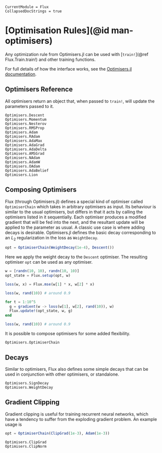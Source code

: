 ```@meta
CurrentModule = Flux
CollapsedDocStrings = true
```

# [Optimisation Rules](@id man-optimisers)

Any optimization rule from Optimisers.jl can be used with [`train!`](@ref Flux.Train.train!) and
other training functions.

For full details of how the interface works, see the [Optimisers.jl documentation](https://fluxml.ai/Optimisers.jl/).


## Optimisers Reference

All optimisers return an object that, when passed to `train!`, will update the parameters passed to it.

```@docs
Optimisers.Descent
Optimisers.Momentum
Optimisers.Nesterov
Optimisers.RMSProp
Optimisers.Adam
Optimisers.RAdam
Optimisers.AdaMax
Optimisers.AdaGrad
Optimisers.AdaDelta
Optimisers.AMSGrad
Optimisers.NAdam
Optimisers.AdamW
Optimisers.OAdam
Optimisers.AdaBelief
Optimisers.Lion
```

## Composing Optimisers

Flux (through Optimisers.jl) defines a special kind of optimiser called `OptimiserChain` which takes in arbitrary optimisers as input. Its behaviour is similar to the usual optimisers, but differs in that it acts by calling the optimisers listed in it sequentially. Each optimiser produces a modified gradient
that will be fed into the next, and the resultant update will be applied to the parameter as usual. A classic use case is where adding decays is desirable. Optimisers.jl defines the basic decay corresponding to an $L_2$ regularization in the loss as `WeightDecay`.

```julia
opt = OptimiserChain(WeightDecay(1e-4), Descent())
```

Here we apply the weight decay to the `Descent` optimiser. 
The resulting optimiser `opt` can be used as any optimiser.

```julia
w = [randn(10, 10), randn(10, 10)]
opt_state = Flux.setup(opt, w)

loss(w, x) = Flux.mse(w[1] * x, w[2] * x)

loss(w, rand(10)) # around 0.9

for t = 1:10^5
  g = gradient(w -> loss(w[1], w[2], rand(10)), w)
  Flux.update!(opt_state, w, g)
end

loss(w, rand(10)) # around 0.9
```

It is possible to compose optimisers for some added flexibility.

```@docs
Optimisers.OptimiserChain
```

## Decays

Similar to optimisers, Flux also defines some simple decays that can be used in conjunction with other optimisers, or standalone.

```@docs
Optimisers.SignDecay
Optimisers.WeightDecay
```

## Gradient Clipping

Gradient clipping is useful for training recurrent neural networks, which have a tendency to suffer from the exploding gradient problem. An example usage is

```julia
opt = OptimiserChain(ClipGrad(1e-3), Adam(1e-3))
```

```@docs
Optimisers.ClipGrad
Optimisers.ClipNorm
```


